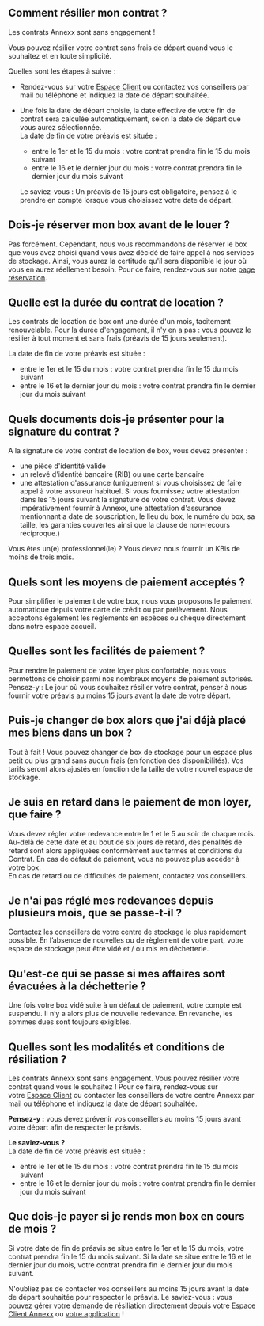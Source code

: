 
## Comment résilier mon contrat ?
Les contrats Annexx sont sans engagement !  
  
Vous pouvez résilier votre contrat sans frais de départ quand vous le souhaitez et en toute simplicité.  
  
Quelles sont les étapes à suivre :  

- Rendez-vous sur votre [Espace Client](https://www.annexx.com/uai) ou contactez vos conseillers par mail ou téléphone et indiquez la date de départ souhaitée.
- Une fois la date de départ choisie, la date effective de votre fin de contrat sera calculée automatiquement, selon la date de départ que vous aurez sélectionnée.  
    La date de fin de votre préavis est située :  
    
    - entre le 1er et le 15 du mois : votre contrat prendra fin le 15 du mois suivant
    - entre le 16 et le dernier jour du mois : votre contrat prendra fin le dernier jour du mois suivant
    
      
    Le saviez-vous : Un préavis de 15 jours est obligatoire, pensez à le prendre en compte lorsque vous choisissez votre date de départ.

## Dois-je réserver mon box avant de le louer ?
Pas forcément. Cependant, nous vous recommandons de réserver le box que vous avez choisi quand vous avez décidé de faire appel à nos services de stockage. Ainsi, vous aurez la certitude qu'il sera disponible le jour où vous en aurez réellement besoin. Pour ce faire, rendez-vous sur notre [page réservation](https://www.annexx.com/box-garde-meuble/).

## Quelle est la durée du contrat de location ?
Les contrats de location de box ont une durée d'un mois, tacitement renouvelable. Pour la durée d'engagement, il n'y en a pas : vous pouvez le résilier à tout moment et sans frais (préavis de 15 jours seulement).  
  
La date de fin de votre préavis est située :  

- entre le 1er et le 15 du mois : votre contrat prendra fin le 15 du mois suivant
- entre le 16 et le dernier jour du mois : votre contrat prendra fin le dernier jour du mois suivant

## Quels documents dois-je présenter pour la signature du contrat ?
A la signature de votre contrat de location de box, vous devez présenter :

- une pièce d'identité valide
- un relevé d'identité bancaire (RIB) ou une carte bancaire
- une attestation d'assurance (uniquement si vous choisissez de faire appel à votre assureur habituel. Si vous fournissez votre attestation dans les 15 jours suivant la signature de votre contrat. Vous devez impérativement fournir à Annexx, une attestation d'assurance mentionnant a date de souscription, le lieu du box, le numéro du box, sa taille, les garanties couvertes ainsi que la clause de non-recours réciproque.)

Vous êtes un(e) professionnel(le) ? Vous devez nous fournir un KBis de moins de trois mois.

## Quels sont les moyens de paiement acceptés ?
Pour simplifier le paiement de votre box, nous vous proposons le paiement automatique depuis votre carte de crédit ou par prélèvement. Nous acceptons également les règlements en espèces ou chèque directement dans notre espace accueil.

## Quelles sont les facilités de paiement ?
Pour rendre le paiement de votre loyer plus confortable, nous vous permettons de choisir parmi nos nombreux moyens de paiement autorisés.  
Pensez-y : Le jour où vous souhaitez résilier votre contrat, penser à nous fournir votre préavis au moins 15 jours avant la date de votre départ.

## Puis-je changer de box alors que j'ai déjà placé mes biens dans un box ?
Tout à fait ! Vous pouvez changer de box de stockage pour un espace plus petit ou plus grand sans aucun frais (en fonction des disponibilités). Vos tarifs seront alors ajustés en fonction de la taille de votre nouvel espace de stockage.

## Je suis en retard dans le paiement de mon loyer, que faire ?
Vous devez régler votre redevance entre le 1 et le 5 au soir de chaque mois. Au-delà de cette date et au bout de six jours de retard, des pénalités de retard sont alors appliquées conformément aux termes et conditions du Contrat. En cas de défaut de paiement, vous ne pouvez plus accéder à votre box.  
En cas de retard ou de difficultés de paiement, contactez vos conseillers.

## Je n'ai pas réglé mes redevances depuis plusieurs mois, que se passe-t-il ?
Contactez les conseillers de votre centre de stockage le plus rapidement possible. En l’absence de nouvelles ou de règlement de votre part, votre espace de stockage peut être vidé et / ou mis en déchetterie.

## Qu'est-ce qui se passe si mes affaires sont évacuées à la déchetterie ?

Une fois votre box vidé suite à un défaut de paiement, votre compte est suspendu. Il n’y a alors plus de nouvelle redevance. En revanche, les sommes dues sont toujours exigibles.

## Quelles sont les modalités et conditions de résiliation ?

Les contrats Annexx sont sans engagement. Vous pouvez résilier votre contrat quand vous le souhaitez ! Pour ce faire, rendez-vous sur votre [Espace Client](https://www.annexx.com/uai) ou contacter les conseillers de votre centre Annexx par mail ou téléphone et indiquez la date de départ souhaitée.  
  
**Pensez-y :** vous devez prévenir vos conseillers au moins 15 jours avant votre départ afin de respecter le préavis.  
  
**Le saviez-vous ?**  
La date de fin de votre préavis est située :  

- entre le 1er et le 15 du mois : votre contrat prendra fin le 15 du mois suivant
- entre le 16 et le dernier jour du mois : votre contrat prendra fin le dernier jour du mois suivant

## Que dois-je payer si je rends mon box en cours de mois ?

Si votre date de fin de préavis se situe entre le 1er et le 15 du mois, votre contrat prendra fin le 15 du mois suivant. Si la date se situe entre le 16 et le dernier jour du mois, votre contrat prendra fin le dernier jour du mois suivant.  
  
N'oubliez pas de contacter vos conseillers au moins 15 jours avant la date de départ souhaitée pour respecter le préavis.
Le saviez-vous : vous pouvez gérer votre demande de résiliation directement depuis votre [Espace Client Annexx](https://www.annexx.com/uai) ou [votre application](https://www.annexx.com/download-app.php) !